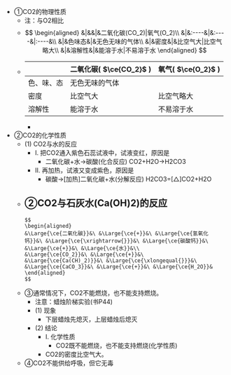 - ①CO2的物理性质
	- 注：与O2相比
	-
	  $$
	  \begin{aligned}
	  &|&&|&二氧化碳(CO_2)|氧气(O_2)\\
	  &|&:----&|&:----&|:----&\\
	  &|&色味态&|&无色无味的气体\\
	  &|&密度&|&比空气大|比空气略大\\
	  &|&溶解性&|&能溶于水|不易溶于水
	  \end{aligned}
	  $$
	-
	  | | 二氧化碳( $\ce{CO_2}$ ) | 氧气( $\ce{O_2}$ ) |
	   |---|---|---|
	   | 色、味、态 | 无色无味的气体 |
	   | 密度 | 比空气大 | 比空气略大 |
	   | 溶解性 | 能溶于水 | 不易溶于水 |
		-
- ②CO2的化学性质
	- (1) CO2与水的反应
		- I. 把CO2通入紫色石蕊试液中，试液变红，原因是
			- 二氧化碳+水->碳酸(化合反应)
			  CO2+H2O->H2CO3
		- II. 再加热，试液又变成紫色，原因是
			- 碳酸->[加热]二氧化碳+水(分解反应)
			  H2CO3=[△]CO2+H2O
	- ②CO2与石灰水(Ca(OH)2)的反应
		-
		  $$
		  \begin{aligned}
		  &\Large{\ce{二氧化碳}}&\ &\Large{\ce{+}}&\ &\Large{\ce{氢氧化钙}}&\ &\Large{\ce{\xrightarrow{}}}&\ &\Large{\ce{碳酸钙}}&\ &\Large{\ce{+}}&\ &\Large{\ce{水}}&\\
		  &\Large{\ce{CO_2}}&\ &\Large{\ce{+}}&\ &\Large{\ce{Ca(CH)_2)}}&\ &\Large{\ce{\xlongequal{}}}&\ &\Large{\ce{CaCO_3}}&\ &\Large{\ce{+}}&\ &\Large{\ce{H_2O}}&
		  \end{aligned}
		  $$
	- ③通常情况下，CO2不能燃烧，也不能支持燃烧。
		- 注意：蜡烛阶梯实验(书P44)
		- (1) 现象
			- 下层蜡烛先熄灭，上层蜡烛后熄灭
		- (2) 结论
			- I. 化学性质
				- CO2既不能燃烧，也不能支持燃烧(化学性质)
			- CO2的密度比空气大。
	- ④CO2不能供给呼吸，但它无毒